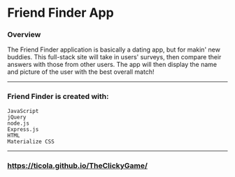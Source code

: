 # Friend Finder App

### **Overview**

The Friend Finder application is basically a dating app, but for makin' new buddies. This full-stack site will take in users' surveys, then compare their answers with those from other users. The app will then display the name and picture of the user with the best overall match!
- - -

### **Friend Finder is created with:**
```
JavaScript
jQuery
node.js
Express.js
HTML
Materialize CSS
```
- - -

### **https://ticola.github.io/TheClickyGame/**
